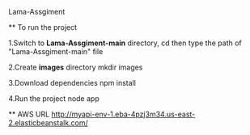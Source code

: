 Lama-Assgiment

** To run the project

1.Switch to __Lama-Assgiment-main__ directory,
cd then type the path of "Lama-Assgiment-main" file

2.Create __images__ directory
mkdir images

3.Download dependencies
npm install

4.Run the project
node app

** AWS URL
http://myapi-env-1.eba-4pzj3m34.us-east-2.elasticbeanstalk.com/ 


